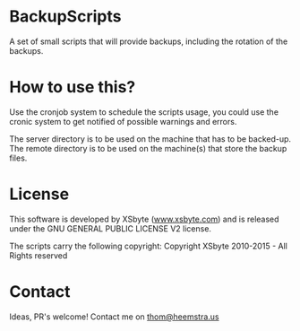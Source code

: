 BackupScripts
=============

A set of small scripts that will provide backups, including the rotation of the backups.

How to use this?
=============
Use the cronjob system to schedule the scripts usage, you could use the cronic system to get notified of possible warnings and errors.

The server directory is to be used on the machine that has to be backed-up.
The remote directory is to be used on the machine(s) that store the backup files.

License
=============

This software is developed by XSbyte (www.xsbyte.com) and is released under the GNU GENERAL PUBLIC LICENSE V2 license.

The scripts carry the following copyright:
Copyright XSbyte 2010-2015 - All Rights reserved

Contact
=============
Ideas, PR's welcome!
Contact me on thom@heemstra.us
